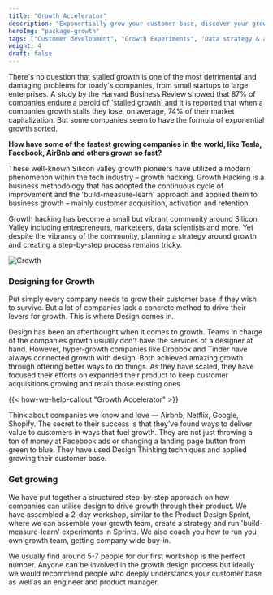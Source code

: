 ```yaml
---
title: "Growth Accelerator"
description: "Exponentially grow your customer base, discover your growth targets & focus in on new ideas that will drive breakout success."
heroImg: "package-growth"
tags: ["Customer development", "Growth Experiments", "Data strategy & analytics", "Growth Strategy" ]
weight: 4
draft: false
---
```


There's no question that stalled growth is one of the most detrimental and damaging problems for toady's companies, from small startups to large enterprises. A study by the Harvard Business Review showed that 87% of companies endure a peroid of 'stalled growth' and it is reported that when a companies growth stalls they lose, on average, 74% of their market capitalization. But some companies seem to have the formula of exponential growth sorted.

**How have some of the fastest growing companies in the world, like Tesla, Facebook, AirBnb and others grown so fast?**

These well-known Silicon valley growth pioneers have utilized a modern phenomenon within the tech industry – growth hacking. Growth Hacking is a business methodology that has adopted the continuous cycle of improvement and the 'build-measure-learn' approach and applied them to business growth – mainly customer acquisition, activation and retention.

Growth hacking has become a small but vibrant community around Silicon Valley including entrepreneurs, marketeers, data scientists and more. Yet despite the vibrancy of the community, planning a strategy around growth and creating a step-by-step process remains tricky.

<div class="full-width"><img class="lazyload" data-src="/images/Growth-Pattern.jpg" data-srcset="/images/Growth-Pattern@2x.jpg 800w" alt="Growth" /></div>

### Designing for Growth
Put simply every company needs to grow their customer base if they wish to survive. But a lot of companies lack a concrete method to drive their levers for growth. This is where Design comes in.

Design has been an afterthought when it comes to growth. Teams in charge of the companies growth usually don't have the services of a designer at hand. However, hyper-growth companies like Dropbox and Tinder have always connected growth with design. Both achieved amazing growth through offering better ways to do things. As they have scaled, they have focused their efforts on expanded their product to keep customer acquisitions growing and retain those existing ones.

{{< how-we-help-callout "Growth Accelerator" >}}

Think about companies we know and love — Airbnb, Netflix, Google, Shopify. The secret to their success is that they’ve found ways to deliver value to customers in ways that fuel growth. They are not just throwing a ton of money at Facebook ads or changing a landing page button from green to blue. They have used Design Thinking techniques and applied growing their customer base.

### Get growing
We have put together a structured step-by-step approach on how companies can utilise design to drive growth through their product. We have assembled a 2-day workshop, similar to the Product Design Sprint, where we can assemble your growth team, create a strategy and run 'build-measure-learn' experiments in Sprints. We also coach you how to run you own growth team, getting company wide buy-in.

We usually find around 5-7 people for our first workshop is the perfect number. Anyone can be involved in the growth design process but ideally we would recommend people who deeply understands your customer base as well as an engineer and product manager.
